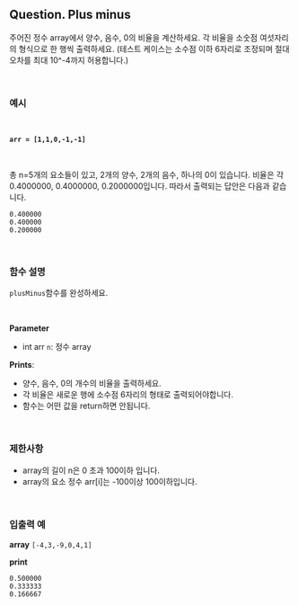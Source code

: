 ## Question. Plus minus
 
 주어진 정수 array에서 양수, 음수, 0의 비율을 계산하세요. 각 비율을 소숫점 여섯자리의 형식으로 한 행씩 출력하세요.
 (테스트 케이스는 소수점 이하 6자리로 조정되며 절대 오차를 최대 10^-4까지 허용합니다.)

</br>

### 예시

</br>

 **`arr = [1,1,0,-1,-1]`**

</br>

 총 n=5개의 요소들이 있고, 2개의 양수, 2개의 음수, 하나의 0이 있습니다. 비율은 각 0.4000000, 0.4000000, 0.2000000입니다. 따라서 출력되는 답안은 다음과 같습니다.

```
0.400000
0.400000
0.200000
```

</br>

### 함수 설명
 `plusMinus`함수를 완성하세요.

 </br>

 **Parameter**
 - int arr `n`: 정수 array

 **Prints**:
 - 양수, 음수, 0의 개수의 비율을 출력하세요.
 - 각 비율은 새로운 행에 소수점 6자리의 형태로 출력되어야합니다.
 - 함수는 어떤 값을 return하면 안됩니다.

</br>

### 제한사항
- array의 길이 n은 0 초과 100이하 입니다.
- array의 요소 정수 arr[i]는 -100이상 100이하입니다.

</br>

### 입출력 예

**array**
`[-4,3,-9,0,4,1]`

**print**
```
0.500000
0.333333
0.166667
```